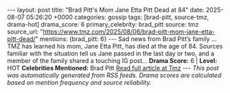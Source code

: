 --- layout: post title: "Brad Pitt's Mom Jane Etta Pitt Dead at 84" date: 2025-08-07 05:26:20 +0000 categories: gossip tags: [brad-pitt, source-tmz, drama-hot] drama_score: 6 primary_celebrity: brad_pitt source: tmz source_url: "https://www.tmz.com/2025/08/06/brad-pitt-mom-jane-etta-pitt-dead/" mentions: {brad_pitt: 6} --- Sad news from Brad Pitt’s family ... TMZ has learned his mom, Jane Etta Pitt, has died at the age of 84. Sources familiar with the situation tell us Jane passed in the last day or two, and a member of the family shared a touching IG post… **Drama Score:** 6 | **Level:** HOT **Celebrities Mentioned:** Brad Pitt [Read full article at Tmz](https://www.tmz.com/2025/08/06/brad-pitt-mom-jane-etta-pitt-dead/) --- *This post was automatically generated from RSS feeds. Drama scores are calculated based on mention frequency and source reliability.*